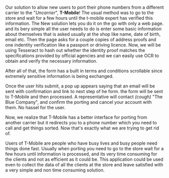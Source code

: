 Our solution to allow new users to port their phone numbers from a different carrier to the "*Uncarrier*", **T-Mobile**!
The usual method was to go to the store and wait for a few hours until the t-mobile expert has verified this information.
The New solution lets you do it on the go with only a web page. and its bery simple 
all the user needs to do is enter some basic information about themselves that is asked usually at the shop like name, date of birth, email etc.
Then the page asks for a couple copies of address proofs and one indentity verification like a passport or driving licence.
Now, we will be using Tesseract to hash out whether the identity proof matches the specifications provided by official agencies and we can easily use OCR to obtain and verify the necessary information.


After all of that, the form has a built in terms and conditions scrollable since extremely sensitive information is being exchanged.


Once the user hits submit, a pop up appears saying that an email will be sent with confirmation and link to next step of he form.
the form will be sent to T-Mobile and then processed.
A representative will contact *(cough)* "The Blue Company", and confirm the porting and cancel your account with them.
No hassel for the user.


Now, we realize that T-Mobile has a better interface for porting from another carrier but it redirects you to a phone number which you need to call and get things sorted.
Now that's exactly what we are trying to get rid of.



Users of T-Mobile are people who have busy lives and busy people need things done fast.
Usually when porting you need to go to the store wait for a few hours until information is processed, and its very time consuming for the clients and not as efficient as it could be.
This application could be used even to collect the data of all the clients at the store and leave satisfied with a very simple and non time consuming solution.